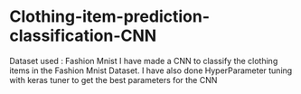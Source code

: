 # Clothing-item-prediction-classification-CNN

Dataset used : Fashion Mnist
I have made a CNN to classify the clothing items in the Fashion Mnist Dataset.
I have also done HyperParameter tuning with keras tuner to get the best parameters for the CNN
